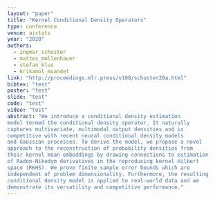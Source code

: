 ```yaml
---
layout: "paper"
title: "Kernel Conditional Density Operators"
type: conference
venue: aistats
year: "2020"
authors:
  - ingmar_schuster
  - mattes_mollenhauer
  - stefan_klus
  - krikamol_muandet
link: "http://proceedings.mlr.press/v108/schuster20a.html"
bibtex: "test"
poster: "test"
slide: "test"
code: "test"
video: "test"
abstract: "We introduce a conditional density estimation
model termed the conditional density operator. It naturally
captures multivariate, multimodal output densities and is
competitive with recent neural conditional density models
and Gaussian processes. To derive the model, we propose a novel
approach to the reconstruction of probability densities from
their kernel mean embeddings by drawing connections to estimation
of Radon-Nikodym derivatives in the reproducing kernel Hilbert
space (RKHS). We prove finite sample error bounds which are
independent of problem dimensionality. Furthermore, the resulting
conditional density model is applied to real-world data and we
demonstrate its versatility and competitive performance."
---
```

